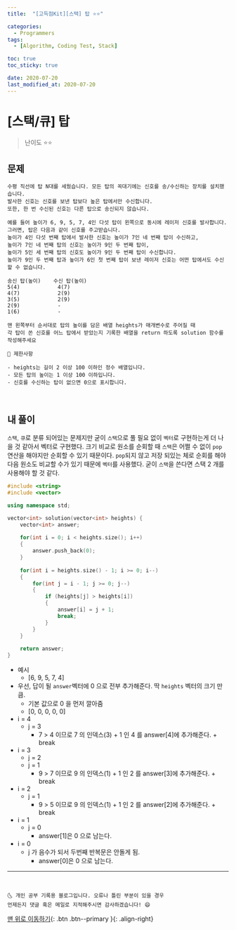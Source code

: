 ```yaml
---
title:  "[고득점Kit][스택] 탑 ⭐⭐" 

categories:
  - Programmers
tags:
  - [Algorithm, Coding Test, Stack]

toc: true
toc_sticky: true

date: 2020-07-20
last_modified_at: 2020-07-20
---
```



# [스택/큐] 탑 

> 난이도 ⭐⭐

## 문제 

```
수평 직선에 탑 N대를 세웠습니다. 모든 탑의 꼭대기에는 신호를 송/수신하는 장치를 설치했습니다. 
발사한 신호는 신호를 보낸 탑보다 높은 탑에서만 수신합니다. 
또한, 한 번 수신된 신호는 다른 탑으로 송신되지 않습니다.

예를 들어 높이가 6, 9, 5, 7, 4인 다섯 탑이 왼쪽으로 동시에 레이저 신호를 발사합니다. 
그러면, 탑은 다음과 같이 신호를 주고받습니다. 
높이가 4인 다섯 번째 탑에서 발사한 신호는 높이가 7인 네 번째 탑이 수신하고, 
높이가 7인 네 번째 탑의 신호는 높이가 9인 두 번째 탑이, 
높이가 5인 세 번째 탑의 신호도 높이가 9인 두 번째 탑이 수신합니다. 
높이가 9인 두 번째 탑과 높이가 6인 첫 번째 탑이 보낸 레이저 신호는 어떤 탑에서도 수신할 수 없습니다.

송신 탑(높이)	수신 탑(높이)
5(4)	        4(7)
4(7)	        2(9)
3(5)	        2(9)
2(9)	        -
1(6)	        -

맨 왼쪽부터 순서대로 탑의 높이를 담은 배열 heights가 매개변수로 주어질 때 
각 탑이 쏜 신호를 어느 탑에서 받았는지 기록한 배열을 return 하도록 solution 함수를 작성해주세요
```
```
📢 제한사항

- heights는 길이 2 이상 100 이하인 정수 배열입니다.
- 모든 탑의 높이는 1 이상 100 이하입니다.
- 신호를 수신하는 탑이 없으면 0으로 표시합니다.
```

<br>

## 내 풀이 

`스택`, `큐`로 분류 되어있는 문제지만 굳이 `스택`으로 풀 필요 없이 `벡터`로 구현하는게 더 나을 것 같아서 벡터로 구현했다. 크기 비교로 원소를 순회할 때 `스택`은 어쩔 수 없이 `pop` 연산을 해야지만 순회할 수 있기 때문이다. `pop`되지 않고 저장 되있는 체로 순회를 해야 다음 원소도 비교할 수가 있기 때문에 `벡터`를 사용했다. 굳이 `스택`을 쓴다면 스택 2 개를 사용해야 할 것 같다.

```cpp
#include <string>
#include <vector>

using namespace std;

vector<int> solution(vector<int> heights) {
    vector<int> answer;
    
    for(int i = 0; i < heights.size(); i++)
    {
        answer.push_back(0);
    }
    
    for(int i = heights.size() - 1; i >= 0; i--)
    {
        for(int j = i - 1; j >= 0; j--)
        {
            if (heights[j] > heights[i])
            {
                answer[i] = j + 1;
                break;
            }
        }
    }
    
    return answer;
}
```

- 예시
  - [6, 9, 5, 7, 4]	
- 우선, 답이 될 `answer`벡터에 0 으로 전부 추가해준다. 딱 `heights` 벡터의 크기 만큼.
  - 기본 값으로 0 을 먼저 깔아줌
  - [0, 0, 0, 0, 0]
- i = 4
  - j = 3
    - 7 > 4 이므로 7 의 인덱스(3) + 1 인 4 를 answer[4]에 추가해준다. + break
- i = 3
  - j = 2
  - j = 1
    - 9 > 7 이므로 9 의 인덱스(1) + 1 인 2 를 answer[3]에 추가해준다. + break
- i = 2
  - j = 1
    - 9 > 5 이므로 9 의 인덱스(1) + 1 인 2 를 answer[2]에 추가해준다. + break
- i = 1
  - j = 0
    - answer[1]은 0 으로 남는다.
- i = 0 
  - j 가 음수가 되서 두번째 반복문은 안돌게 됨. 
    - answer[0]은 0 으로 남는다.

***
<br>

    🌜 개인 공부 기록용 블로그입니다. 오류나 틀린 부분이 있을 경우 
    언제든지 댓글 혹은 메일로 지적해주시면 감사하겠습니다! 😄

[맨 위로 이동하기](#){: .btn .btn--primary }{: .align-right}